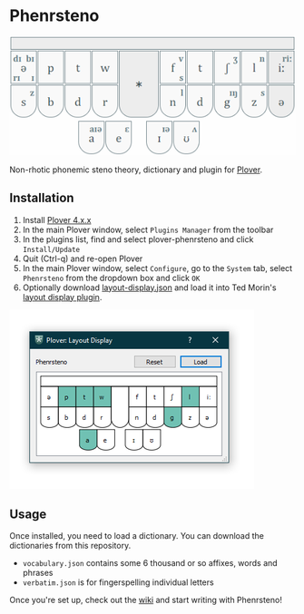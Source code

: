 # Phenrsteno

![](contrib/layout.png "Stenotype layout for Phenrsteno")

Non-rhotic phonemic steno theory, dictionary and plugin for [Plover].

## Installation

1.  Install [Plover 4.x.x]
2.  In the main Plover window, select `Plugins Manager` from the toolbar
3.  In the plugins list, find and select plover-phenrsteno and click `Install/Update`
4.  Quit (Ctrl-q) and re-open Plover
5.  In the main Plover window, select `Configure`, go to the `System`
    tab, select `Phenrsteno` from the dropdown box and click `OK`
6.  Optionally download [layout-display.json] and load it into Ted Morin's [layout display plugin].

![](contrib/layout-display.png "Phenrsteno layout display")

## Usage

Once installed, you need to load a dictionary. You can download the
dictionaries from this repository.

-   `vocabulary.json` contains some 6 thousand or so affixes, words and phrases
-   `verbatim.json` is for fingerspelling individual letters

Once you're set up, check out the [wiki] and start writing with Phenrsteno!

[Plover]: https://github.com/openstenoproject/plover
[Plover 4.x.x]: https://github.com/openstenoproject/plover/releases
[layout-display.json]: contrib/layout-display.json
[layout display plugin]: https://github.com/morinted/plover_layout_display
[wiki]: https://github.com/chambln/plover-phenrsteno/wiki
